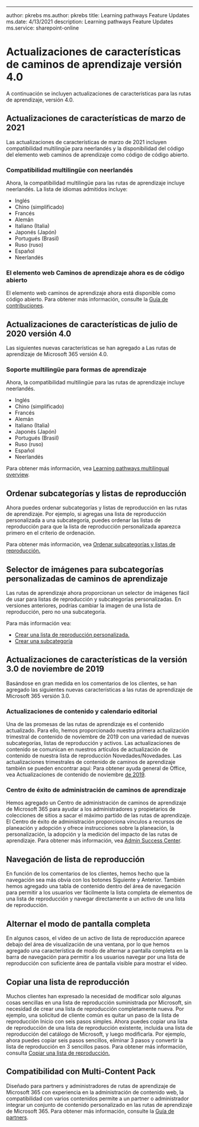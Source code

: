 ---
author: pkrebs ms.author: pkrebs title: Learning pathways Feature Updates ms.date: 4/13/2021 description: Learning pathways Feature Updates ms.service: sharepoint-online

# <a name="learning-pathways-version-40-feature-updates"></a>Actualizaciones de características de caminos de aprendizaje versión 4.0
A continuación se incluyen actualizaciones de características para las rutas de aprendizaje, versión 4.0.  

## <a name="march-2021-feature-updates"></a>Actualizaciones de características de marzo de 2021
Las actualizaciones de características de marzo de 2021 incluyen compatibilidad multilingüe para neerlandés y la disponibilidad del código del elemento web caminos de aprendizaje como código de código abierto. 

### <a name="multilingual-support-for-dutch"></a>Compatibilidad multilingüe con neerlandés 
Ahora, la compatibilidad multilingüe para las rutas de aprendizaje incluye neerlandés. La lista de idiomas admitidos incluye: 
- Inglés     
- Chino (simplificado) 
- Francés 
- Alemán 
- Italiano (Italia) 
- Japonés (Japón) 
- Portugués (Brasil) 
- Ruso (ruso) 
- Español
- Neerlandés 

### <a name="learning-pathways-web-part-is-now-open-source"></a>El elemento web Caminos de aprendizaje ahora es de código abierto
El elemento web caminos de aprendizaje ahora está disponible como código abierto. Para obtener más información, consulte la [Guía de contribuciones](https://github.com/pnp/custom-learning-office-365#contributions).

## <a name="july-2020-version-40-feature-updates"></a>Actualizaciones de características de julio de 2020 versión 4.0 

Las siguientes nuevas características se han agregado a Las rutas de aprendizaje de Microsoft 365 versión 4.0. 

### <a name="multilingual-support-for-learning-pathways"></a>Soporte multilingüe para formas de aprendizaje 
Ahora, la compatibilidad multilingüe para las rutas de aprendizaje incluye neerlandés. 
- Inglés     
- Chino (simplificado) 
- Francés 
- Alemán 
- Italiano (Italia) 
- Japonés (Japón) 
- Portugués (Brasil) 
- Ruso (ruso) 
- Español
- Neerlandés 


Para obtener más información, vea [Learning pathways multilingual overview](custom_overview.md). 

## <a name="sort-subcategories-and-playlists"></a>Ordenar subcategorías y listas de reproducción

Ahora puedes ordenar subcategorías y listas de reproducción en las rutas de aprendizaje. Por ejemplo, si agregas una lista de reproducción personalizada a una subcategoría, puedes ordenar las listas de reproducción para que la lista de reproducción personalizada aparezca primero en el criterio de ordenación. 

Para obtener más información, vea [Ordenar subcategorías y listas de reproducción.](custom_sortsubplay.md) 

## <a name="image-picker-for-learning-pathways-custom-subcategories"></a>Selector de imágenes para subcategorías personalizadas de caminos de aprendizaje 
Las rutas de aprendizaje ahora proporcionan un selector de imágenes fácil de usar para listas de reproducción y subcategorías personalizadas.  En versiones anteriores, podrías cambiar la imagen de una lista de reproducción, pero no una subcategoría.  

Para más información vea:
- [Crear una lista de reproducción personalizada.](custom_createnewplaylist.md) 
- [Crear una subcategoría](custom_createnewcat.md)

## <a name="november-2019-version-30-feature-updates"></a>Actualizaciones de características de la versión 3.0 de noviembre de 2019
Basándose en gran medida en los comentarios de los clientes, se han agregado las siguientes nuevas características a las rutas de aprendizaje de Microsoft 365 versión 3.0.

### <a name="content-updates-and-editorial-calendar"></a>Actualizaciones de contenido y calendario editorial
Una de las promesas de las rutas de aprendizaje es el contenido actualizado. Para ello, hemos proporcionado nuestra primera actualización trimestral de contenido de noviembre de 2019 con una variedad de nuevas subcategorías, listas de reproducción y activos. Las actualizaciones de contenido se comunican en nuestros artículos de actualización de contenido de nuestra lista de reproducción Novedades/Novedades. Las actualizaciones trimestrales de contenido de caminos de aprendizaje también se pueden encontrar aquí: Para obtener ayuda general de Office, vea Actualizaciones de contenido de noviembre [de 2019](custom_contentupdates.md).

### <a name="learning-pathways-admin-success-center"></a>Centro de éxito de administración de caminos de aprendizaje
Hemos agregado un Centro de administración de caminos de aprendizaje de Microsoft 365 para ayudar a los administradores y propietarios de colecciones de sitios a sacar el máximo partido de las rutas de aprendizaje. El Centro de éxito de administración proporciona vínculos a recursos de planeación y adopción y ofrece instrucciones sobre la planeación, la personalización, la adopción y la medición del impacto de las rutas de aprendizaje. Para obtener más información, vea [Admin Success Center](custom_successcenter.md).

## <a name="playlist-navigation"></a>Navegación de lista de reproducción
En función de los comentarios de los clientes, hemos hecho que la navegación sea más obvia con los botones Siguiente y Anterior. También hemos agregado una tabla de contenido dentro del área de navegación para permitir a los usuarios ver fácilmente la lista completa de elementos de una lista de reproducción y navegar directamente a un activo de una lista de reproducción.

## <a name="toggle-full-screen-mode"></a>Alternar el modo de pantalla completa
En algunos casos, el vídeo de un activo de lista de reproducción aparece debajo del área de visualización de una ventana, por lo que hemos agregado una característica de modo de alternar a pantalla completa en la barra de navegación para permitir a los usuarios navegar por una lista de reproducción con suficiente área de pantalla visible para mostrar el vídeo.

## <a name="copy-a-playlist"></a>Copiar una lista de reproducción
Muchos clientes han expresado la necesidad de modificar solo algunas cosas sencillas en una lista de reproducción suministrada por Microsoft, sin necesidad de crear una lista de reproducción completamente nueva. Por ejemplo, una solicitud de cliente común es quitar un paso de la lista de reproducción Inicio con seis pasos simples. Ahora puedes copiar una lista de reproducción de una lista de reproducción existente, incluida una lista de reproducción del catálogo de Microsoft, y luego modificarla. Por ejemplo, ahora puedes copiar seis pasos sencillos, eliminar 3 pasos y convertir la lista de reproducción en 3 sencillos pasos. Para obtener más información, consulta [Copiar una lista de reproducción.](custom_copyplaylist.md)

## <a name="multi-content-pack-support"></a>Compatibilidad con Multi-Content Pack
Diseñado para partners y administradores de rutas de aprendizaje de Microsoft 365 con experiencia en la administración de contenido web, la compatibilidad con varios contenidos permite a un partner o administrador integrar un conjunto de contenido personalizado en las rutas de aprendizaje de Microsoft 365. Para obtener más información, consulte la [Guía de partners](custom_partnerguide.md).

